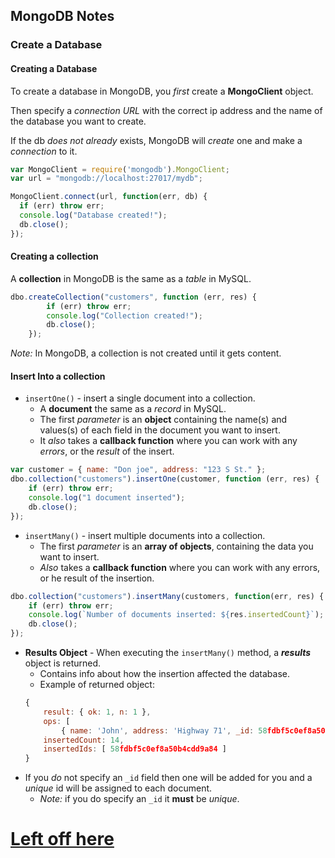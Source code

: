 ## MongoDB Notes
### Create a Database
#### Creating a Database
To create a database in MongoDB, you _first_ create a **MongoClient** object.

Then specify a _connection URL_ with the correct ip address and the name of the database you want to create.

If the db _does not already_ exists, MongoDB will _create_ one and make a _connection_ to it.

```javascript
var MongoClient = require('mongodb').MongoClient;
var url = "mongodb://localhost:27017/mydb";

MongoClient.connect(url, function(err, db) {
  if (err) throw err;
  console.log("Database created!");
  db.close();
});
```

#### Creating a collection
A **collection** in MongoDB is the same as a _table_ in MySQL.
```javascript
dbo.createCollection("customers", function (err, res) {
        if (err) throw err;
        console.log("Collection created!");
        db.close();
    });
```
_Note:_ In MongoDB, a collection is not created until it gets content.

#### Insert Into a collection
* ```insertOne()``` - insert a single document into a collection.
    * A **document** the same as a _record_ in MySQL.
    * The first _parameter_ is an **object** containing the name(s) and values(s) of each field in the document you want to insert.
    * It _also_ takes a **callback function** where you can work with any _errors_, or the _result_ of the insert.
```javascript
var customer = { name: "Don joe", address: "123 S St." };
dbo.collection("customers").insertOne(customer, function (err, res) {
    if (err) throw err;
    console.log("1 document inserted");
    db.close();
});
```
* ```insertMany()``` - insert multiple documents into a collection.
    * The first _parameter_ is an **array of objects**, containing the data you want to insert.
    * _Also_ takes a **callback function** where you can work with any errors, or he result of the insertion.
```javascript
dbo.collection("customers").insertMany(customers, function(err, res) {
    if (err) throw err;
    console.log(`Number of documents inserted: ${res.insertedCount}`);
    db.close();
});
```
* **Results Object** - When executing the ```insertMany()``` method, a **_results_** object is returned.
    * Contains info about how the insertion affected the database.
    * Example of returned object:
    ```javascript
    {
        result: { ok: 1, n: 1 },
        ops: [
            { name: 'John', address: 'Highway 71', _id: 58fdbf5c0ef8a50b4cdd9a84 } ],
        insertedCount: 14,
        insertedIds: [ 58fdbf5c0ef8a50b4cdd9a84 ]
    }
    ```
* If you _do_ not specify an ```_id``` field then one will be added for you and a _unique_ id will be assigned to each document.
    * _Note:_ if you do specify an ```_id``` it **must** be _unique_.

# [Left off here](https://www.w3schools.com/nodejs/nodejs_mongodb_find.asp)